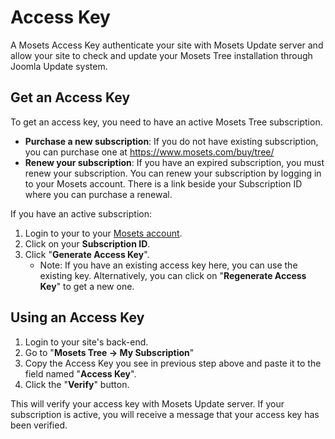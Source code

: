 # Access Key

A Mosets Access Key authenticate your site with Mosets Update server and allow your site to check and update your Mosets Tree installation through Joomla Update system.
   
## Get an Access Key
   
To get an access key, you need to have an active Mosets Tree subscription.
- **Purchase a new subscription**: If you do not have existing subscription, you can purchase one at https://www.mosets.com/buy/tree/
- **Renew your subscription**: If you have an expired subscription, you must renew your subscription. You can renew your subscription by logging in to your Mosets account. There is a link beside your Subscription ID where you can purchase a renewal.

If you have an active subscription:
1. Login to your to your [Mosets account](https://www.mosets.com/login).
2. Click on your **Subscription ID**.
3. Click "**Generate Access Key**". 
	- Note: If you have an existing access key here, you can use the existing key. Alternatively, you can click on "**Regenerate Access Key**" to get a new one.

## Using an Access Key

1. Login to your site's back-end.
2. Go to "**Mosets Tree -> My Subscription**"
3. Copy the Access Key you see in previous step above and paste it to the field named "**Access Key**".
4. Click the "**Verify**" button.

This will verify your access key with Mosets Update server. If your subscription is active, you will receive a message that your access key has been verified.

